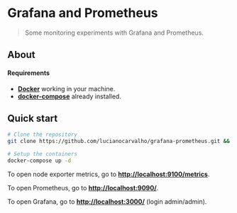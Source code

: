 # Grafana and Prometheus

> Some monitoring experiments with Grafana and Prometheus.

## About

#### Requirements

- **[Docker](https://www.docker.com/)** working in your machine.
- **[docker-compose](https://docs.docker.com/compose/)** already installed.

## Quick start

```bash
# Clone the repository
git clone https://github.com/lucianocarvalho/grafana-prometheus.git && cd grafana-prometheus

# Setup the containers
docker-compose up -d
```

To open node exporter metrics, go to **[http://localhost:9100/metrics](http://localhost:9100/metrics)**.

To open Prometheus, go to **[http://localhost:9090/](http://localhost:9090/)**.

To open Grafana, go to **[http://localhost:3000/](http://localhost:3000/)** (login admin/admin).
